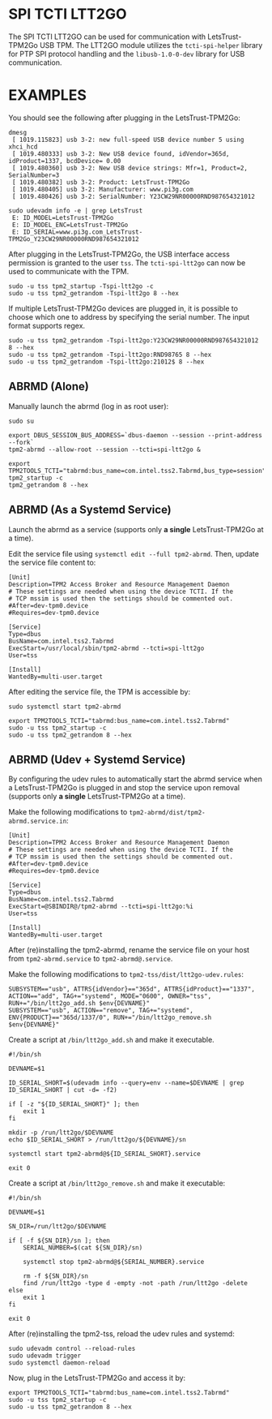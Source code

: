 # SPI TCTI LTT2GO
The SPI TCTI LTT2GO can be used for communication with LetsTrust-TPM2Go USB TPM.
The LTT2GO module utilizes the `tcti-spi-helper` library for PTP SPI protocol handling
and the `libusb-1.0-0-dev` library for USB communication.

# EXAMPLES

You should see the following after plugging in the LetsTrust-TPM2Go:
```console
dmesg
 [ 1019.115823] usb 3-2: new full-speed USB device number 5 using xhci_hcd
 [ 1019.480333] usb 3-2: New USB device found, idVendor=365d, idProduct=1337, bcdDevice= 0.00
 [ 1019.480360] usb 3-2: New USB device strings: Mfr=1, Product=2, SerialNumber=3
 [ 1019.480382] usb 3-2: Product: LetsTrust-TPM2Go
 [ 1019.480405] usb 3-2: Manufacturer: www.pi3g.com
 [ 1019.480426] usb 3-2: SerialNumber: Y23CW29NR00000RND987654321012

sudo udevadm info -e | grep LetsTrust
 E: ID_MODEL=LetsTrust-TPM2Go
 E: ID_MODEL_ENC=LetsTrust-TPM2Go
 E: ID_SERIAL=www.pi3g.com_LetsTrust-TPM2Go_Y23CW29NR00000RND987654321012
```

After plugging in the LetsTrust-TPM2Go, the USB interface access permission is granted to the user `tss`. The `tcti-spi-ltt2go` can now be used to communicate with the TPM.
```console
sudo -u tss tpm2_startup -Tspi-ltt2go -c
sudo -u tss tpm2_getrandom -Tspi-ltt2go 8 --hex
```

If multiple LetsTrust-TPM2Go devices are plugged in, it is possible to choose which one to address by specifying the serial number. The input format supports regex.
```console
sudo -u tss tpm2_getrandom -Tspi-ltt2go:Y23CW29NR00000RND987654321012 8 --hex
sudo -u tss tpm2_getrandom -Tspi-ltt2go:RND98765 8 --hex
sudo -u tss tpm2_getrandom -Tspi-ltt2go:21012$ 8 --hex
```

## ABRMD (Alone)

Manually launch the abrmd (log in as root user):
```console
sudo su

export DBUS_SESSION_BUS_ADDRESS=`dbus-daemon --session --print-address --fork`
tpm2-abrmd --allow-root --session --tcti=spi-ltt2go &

export TPM2TOOLS_TCTI="tabrmd:bus_name=com.intel.tss2.Tabrmd,bus_type=session"
tpm2_startup -c
tpm2_getrandom 8 --hex
```

## ABRMD (As a Systemd Service)

Launch the abrmd as a service (supports only **a single** LetsTrust-TPM2Go at a time).

Edit the service file using `systemctl edit --full tpm2-abrmd`. Then, update the service file content to:
```
[Unit]
Description=TPM2 Access Broker and Resource Management Daemon
# These settings are needed when using the device TCTI. If the
# TCP mssim is used then the settings should be commented out.
#After=dev-tpm0.device
#Requires=dev-tpm0.device

[Service]
Type=dbus
BusName=com.intel.tss2.Tabrmd
ExecStart=/usr/local/sbin/tpm2-abrmd --tcti=spi-ltt2go
User=tss

[Install]
WantedBy=multi-user.target
```

After editing the service file, the TPM is accessible by:
```console
sudo systemctl start tpm2-abrmd

export TPM2TOOLS_TCTI="tabrmd:bus_name=com.intel.tss2.Tabrmd"
sudo -u tss tpm2_startup -c
sudo -u tss tpm2_getrandom 8 --hex
```

## ABRMD (Udev + Systemd Service)

By configuring the udev rules to automatically start the abrmd service when a LetsTrust-TPM2Go is plugged in and stop the service upon removal (supports only **a single** LetsTrust-TPM2Go at a time).

Make the following modifications to `tpm2-abrmd/dist/tpm2-abrmd.service.in`:
```
[Unit]
Description=TPM2 Access Broker and Resource Management Daemon
# These settings are needed when using the device TCTI. If the
# TCP mssim is used then the settings should be commented out.
#After=dev-tpm0.device
#Requires=dev-tpm0.device

[Service]
Type=dbus
BusName=com.intel.tss2.Tabrmd
ExecStart=@SBINDIR@/tpm2-abrmd --tcti=spi-ltt2go:%i
User=tss

[Install]
WantedBy=multi-user.target
```

After (re)installing the tpm2-abrmd, rename the service file on your host from `tpm2-abrmd.service` to `tpm2-abrmd@.service`.

Make the following modifications to `tpm2-tss/dist/ltt2go-udev.rules`:
```
SUBSYSTEM=="usb", ATTRS{idVendor}=="365d", ATTRS{idProduct}=="1337", ACTION=="add", TAG+="systemd", MODE="0600", OWNER="tss", RUN+="/bin/ltt2go_add.sh $env{DEVNAME}"
SUBSYSTEM=="usb", ACTION=="remove", TAG+="systemd", ENV{PRODUCT}=="365d/1337/0", RUN+="/bin/ltt2go_remove.sh $env{DEVNAME}"
```

Create a script at `/bin/ltt2go_add.sh` and make it executable.
```
#!/bin/sh

DEVNAME=$1

ID_SERIAL_SHORT=$(udevadm info --query=env --name=$DEVNAME | grep ID_SERIAL_SHORT | cut -d= -f2)

if [ -z "${ID_SERIAL_SHORT}" ]; then
    exit 1
fi

mkdir -p /run/ltt2go/$DEVNAME
echo $ID_SERIAL_SHORT > /run/ltt2go/${DEVNAME}/sn

systemctl start tpm2-abrmd@${ID_SERIAL_SHORT}.service

exit 0
```

Create a script at `/bin/ltt2go_remove.sh` and make it executable:
```
#!/bin/sh

DEVNAME=$1

SN_DIR=/run/ltt2go/$DEVNAME

if [ -f ${SN_DIR}/sn ]; then
    SERIAL_NUMBER=$(cat ${SN_DIR}/sn)

    systemctl stop tpm2-abrmd@${SERIAL_NUMBER}.service

    rm -f ${SN_DIR}/sn
    find /run/ltt2go -type d -empty -not -path /run/ltt2go -delete
else
    exit 1
fi

exit 0
```

After (re)installing the tpm2-tss, reload the udev rules and systemd:
```console
sudo udevadm control --reload-rules
sudo udevadm trigger
sudo systemctl daemon-reload
```

Now, plug in the LetsTrust-TPM2Go and access it by:
```console
export TPM2TOOLS_TCTI="tabrmd:bus_name=com.intel.tss2.Tabrmd"
sudo -u tss tpm2_startup -c
sudo -u tss tpm2_getrandom 8 --hex
```